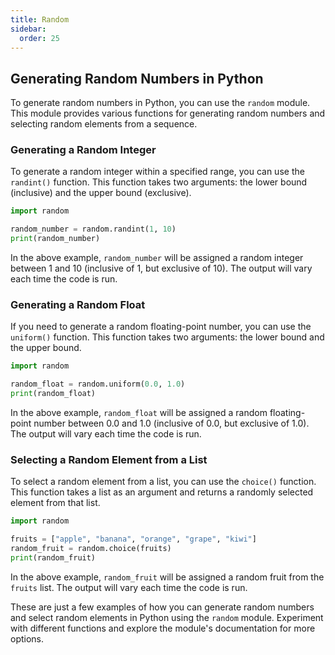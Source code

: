 ```yaml
---
title: Random
sidebar:
  order: 25
---
```

## Generating Random Numbers in Python

To generate random numbers in Python, you can use the `random` module. This module provides various functions for generating random numbers and selecting random elements from a sequence.

### Generating a Random Integer

To generate a random integer within a specified range, you can use the `randint()` function. This function takes two arguments: the lower bound (inclusive) and the upper bound (exclusive).

```python
import random

random_number = random.randint(1, 10)
print(random_number)
```

In the above example, `random_number` will be assigned a random integer between 1 and 10 (inclusive of 1, but exclusive of 10). The output will vary each time the code is run.

### Generating a Random Float

If you need to generate a random floating-point number, you can use the `uniform()` function. This function takes two arguments: the lower bound and the upper bound.

```python
import random

random_float = random.uniform(0.0, 1.0)
print(random_float)
```

In the above example, `random_float` will be assigned a random floating-point number between 0.0 and 1.0 (inclusive of 0.0, but exclusive of 1.0). The output will vary each time the code is run.

### Selecting a Random Element from a List

To select a random element from a list, you can use the `choice()` function. This function takes a list as an argument and returns a randomly selected element from that list.

```python
import random

fruits = ["apple", "banana", "orange", "grape", "kiwi"]
random_fruit = random.choice(fruits)
print(random_fruit)
```

In the above example, `random_fruit` will be assigned a random fruit from the `fruits` list. The output will vary each time the code is run.

These are just a few examples of how you can generate random numbers and select random elements in Python using the `random` module. Experiment with different functions and explore the module's documentation for more options.
